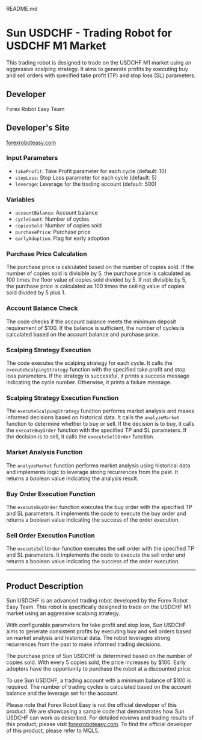 README.md

# Sun USDCHF - Trading Robot for USDCHF M1 Market

This trading robot is designed to trade on the USDCHF M1 market using an aggressive scalping strategy. It aims to generate profits by executing buy and sell orders with specified take profit (TP) and stop loss (SL) parameters.

## Developer

Forex Robot Easy Team

## Developer's Site

[forexroboteasy.com](https://forexroboteasy.com)

### Input Parameters

- `takeProfit`: Take Profit parameter for each cycle (default: 10)
- `stopLoss`: Stop Loss parameter for each cycle (default: 5)
- `leverage`: Leverage for the trading account (default: 500)

### Variables

- `accountBalance`: Account balance
- `cycleCount`: Number of cycles
- `copiesSold`: Number of copies sold
- `purchasePrice`: Purchase price
- `earlyAdoption`: Flag for early adoption

### Purchase Price Calculation

The purchase price is calculated based on the number of copies sold. If the number of copies sold is divisible by 5, the purchase price is calculated as 100 times the floor value of copies sold divided by 5. If not divisible by 5, the purchase price is calculated as 100 times the ceiling value of copies sold divided by 5 plus 1.

### Account Balance Check

The code checks if the account balance meets the minimum deposit requirement of $100. If the balance is sufficient, the number of cycles is calculated based on the account balance and purchase price.

### Scalping Strategy Execution

The code executes the scalping strategy for each cycle. It calls the `executeScalpingStrategy` function with the specified take profit and stop loss parameters. If the strategy is successful, it prints a success message indicating the cycle number. Otherwise, it prints a failure message.

### Scalping Strategy Execution Function

The `executeScalpingStrategy` function performs market analysis and makes informed decisions based on historical data. It calls the `analyzeMarket` function to determine whether to buy or sell. If the decision is to buy, it calls the `executeBuyOrder` function with the specified TP and SL parameters. If the decision is to sell, it calls the `executeSellOrder` function.

### Market Analysis Function

The `analyzeMarket` function performs market analysis using historical data and implements logic to leverage strong recurrences from the past. It returns a boolean value indicating the analysis result.

### Buy Order Execution Function

The `executeBuyOrder` function executes the buy order with the specified TP and SL parameters. It implements the code to execute the buy order and returns a boolean value indicating the success of the order execution.

### Sell Order Execution Function

The `executeSellOrder` function executes the sell order with the specified TP and SL parameters. It implements the code to execute the sell order and returns a boolean value indicating the success of the order execution.

---

## Product Description

Sun USDCHF is an advanced trading robot developed by the Forex Robot Easy Team. This robot is specifically designed to trade on the USDCHF M1 market using an aggressive scalping strategy.

With configurable parameters for take profit and stop loss, Sun USDCHF aims to generate consistent profits by executing buy and sell orders based on market analysis and historical data. The robot leverages strong recurrences from the past to make informed trading decisions.

The purchase price of Sun USDCHF is determined based on the number of copies sold. With every 5 copies sold, the price increases by $100. Early adopters have the opportunity to purchase the robot at a discounted price.

To use Sun USDCHF, a trading account with a minimum balance of $100 is required. The number of trading cycles is calculated based on the account balance and the leverage set for the account.

Please note that Forex Robot Easy is not the official developer of this product. We are showcasing a sample code that demonstrates how Sun USDCHF can work as described. For detailed reviews and trading results of this product, please visit [forexroboteasy.com](https://forexroboteasy.com/forex-robot-review/sun-usdchf-review-aggressive-scalping-with-independent-cycles/). To find the official developer of this product, please refer to MQL5.
